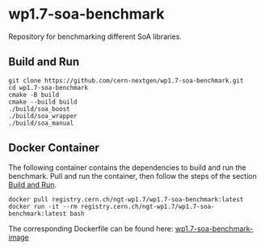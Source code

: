 # wp1.7-soa-benchmark
Repository for benchmarking different SoA libraries.

## Build and Run
```
git clone https://github.com/cern-nextgen/wp1.7-soa-benchmark.git
cd wp1.7-soa-benchmark
cmake -B build
cmake --build build
./build/soa_boost
./build/soa_wrapper
./build/soa_manual
```

## Docker Container
The following container contains the dependencies to build and run the benchmark.
Pull and run the container, then follow the steps of the section [Build and Run](#build-and-run).
```
docker pull registry.cern.ch/ngt-wp1.7/wp1.7-soa-benchmark:latest
docker run -it --rm registry.cern.ch/ngt-wp1.7/wp1.7-soa-benchmark:latest bash
```
The corresponding Dockerfile can be found here: [wp1.7-soa-benchmark-image](https://github.com/cern-nextgen/wp1.7-soa-benchmark-image)
